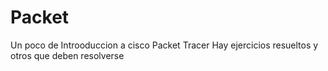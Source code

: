 # Packet
Un poco de Introoduccion a cisco Packet Tracer
Hay ejercicios resueltos y otros que deben resolverse

